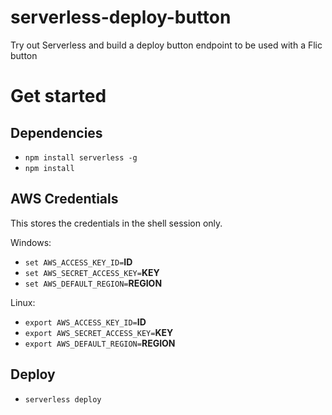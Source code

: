 # serverless-deploy-button
Try out Serverless and build a deploy button endpoint to be used with a Flic button

# Get started

## Dependencies

- `npm install serverless -g`
- `npm install`

## AWS Credentials

This stores the credentials in the shell session only.

Windows:

- `set AWS_ACCESS_KEY_ID=`**ID**
- `set AWS_SECRET_ACCESS_KEY=`**KEY**
- `set AWS_DEFAULT_REGION=`**REGION**

Linux:

- `export AWS_ACCESS_KEY_ID=`**ID**
- `export AWS_SECRET_ACCESS_KEY=`**KEY**
- `export AWS_DEFAULT_REGION=`**REGION**

## Deploy

- `serverless deploy`
